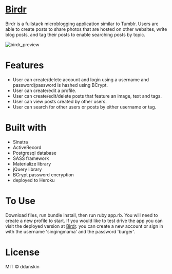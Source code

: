 # [Birdr](http://birdr-blog.herokuapp.com/)
Birdr is a fullstack microblogging application similar to Tumblr. Users are able to create posts to share photos that are hosted on other websites, write blog posts, and tag their posts to enable searching posts by topic.

![birdr_preview](https://user-images.githubusercontent.com/6474602/40698127-8c8cd4b0-639b-11e8-9980-5e7b48028cf1.jpg)

# Features
* User can create/delete account and login using a username and password(password is hashed using BCrypt.
* User can create/edit a profile.
* User can create/edit/delete posts that feature an image, text and tags.
* User can view posts created by other users.
* User can search for other users or posts by either username or tag.

# Built with
* Sinatra
* ActiveRecord
* Postgresql database
* SASS framework
* Materialize library
* jQuery library
* BCrypt password encryption
* deployed to Heroku

# To Use
Download files, run bundle install, then run ruby app.rb. You will need to create a new profile to start.
If you would like to test drive the app you can visit the deployed version at [Birdr](http://birdr-blog.herokuapp.com/).
you can create a new account or sign in with the username 'singingmama' and the password 'burger'.

# License
MIT &copy; ddanskin
